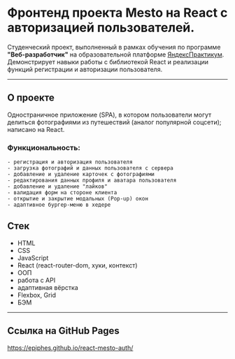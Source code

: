 # Фронтенд проекта Mesto на React с авторизацией пользователей.

Студенческий проект, выполненный в рамках обучения по программе **"Веб-разработчик"** на образовательной платформе [ЯндексПрактикум](https://practicum.yandex.ru/). Демонстрирует навыки работы с библиотекой React и реализации функций регистрации и авторизации пользователя. 

---
## О проекте

Одностраничное приложение (SPA), в котором пользователи могут делиться фотографиями из путешествий (аналог популярной соцсети); написано на React.
  ### Функциональность:
    - регистрация и авторизация пользователя
    - загрузка фотографий и данных пользователя с сервера
    - добавление и удаление карточек с фотографиями
    - редактирования данных профиля и аватара пользователя
    - добавление и удаление "лайков"
    - валидация форм на стороне клиента
    - открытие и закрытие модальных (Pop-up) окон
    - адаптивное бургер-меню в хедере

## Стек

- HTML
- CSS
- JavaScript
- React (react-router-dom, хуки, контекст)
- ООП
- работа с API
- адаптивная вёрстка
- Flexbox, Grid
- БЭМ

---

## Ссылка на GitHub Pages

https://epiphes.github.io/react-mesto-auth/

